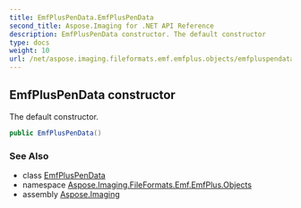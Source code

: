 ```yaml
---
title: EmfPlusPenData.EmfPlusPenData
second_title: Aspose.Imaging for .NET API Reference
description: EmfPlusPenData constructor. The default constructor
type: docs
weight: 10
url: /net/aspose.imaging.fileformats.emf.emfplus.objects/emfpluspendata/emfpluspendata/
---
```

## EmfPlusPenData constructor

The default constructor.

```csharp
public EmfPlusPenData()
```

### See Also

* class [EmfPlusPenData](../)
* namespace [Aspose.Imaging.FileFormats.Emf.EmfPlus.Objects](../../emfpluspendata/)
* assembly [Aspose.Imaging](../../../)



